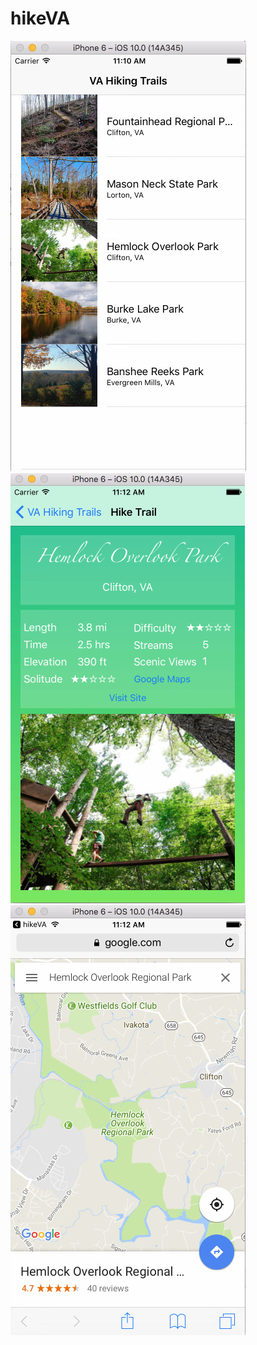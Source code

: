# hikeVA

![Alt text](https://raw.githubusercontent.com/fsrodriguezm/hikeVA/master/Screenshots/app.png?raw=true "Optional Title")
![Alt text](https://raw.githubusercontent.com/fsrodriguezm/hikeVA/master/Screenshots/app2.png?raw=true "Optional Title")
![Alt text](https://raw.githubusercontent.com/fsrodriguezm/hikeVA/master/Screenshots/app3.png?raw=true "Optional Title")
